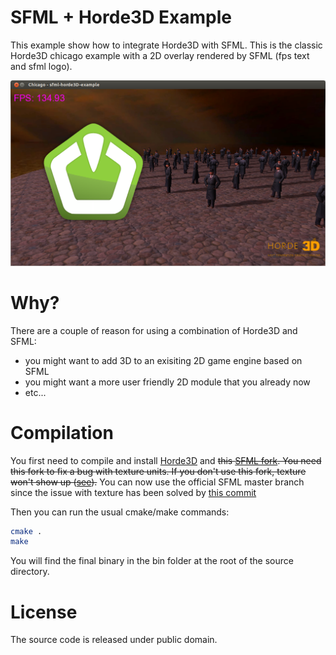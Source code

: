 SFML + Horde3D Example
===============================

This example show how to integrate Horde3D with SFML. This is the classic 
Horde3D chicago example with a 2D overlay rendered by SFML (fps text and 
sfml logo).

[![Screenshot](screenshots/Working.png)](screenshots/Working.png)

Why?
====================================

There are a couple of reason for using a combination of Horde3D and SFML:
  - you might want to add 3D to an exisiting 2D game engine based on SFML
  - you might want a more user friendly 2D module that you already now
  - etc...

Compilation
=================

You first need to compile and install [Horde3D](http://horde3d.org/) and ~~this [SFML fork](https://github.com/ColinDuquesnoy/SFML). 
You need this fork to fix a bug with texture units. If you don't use this fork, texture won't show up ([see](screenshots/NotWorking.png)).~~
You can now use the official SFML master branch since the issue with texture has been solved by [this commit](https://github.com/LaurentGomila/SFML/commit/1dae89a8e0d0a1544788e385fbdac5b417e21f26)


Then you can run the usual cmake/make commands:

```bash
cmake .
make
```

You will find the final binary in the bin folder at the root of the source 
directory.

License
==========

The source code is released under public domain.

